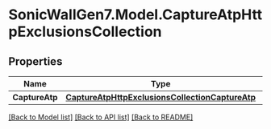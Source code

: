# SonicWallGen7.Model.CaptureAtpHttpExclusionsCollection

## Properties

Name | Type | Description | Notes
------------ | ------------- | ------------- | -------------
**CaptureAtp** | [**CaptureAtpHttpExclusionsCollectionCaptureAtp**](CaptureAtpHttpExclusionsCollectionCaptureAtp.md) |  | [optional] 

[[Back to Model list]](../README.md#documentation-for-models) [[Back to API list]](../README.md#documentation-for-api-endpoints) [[Back to README]](../README.md)

